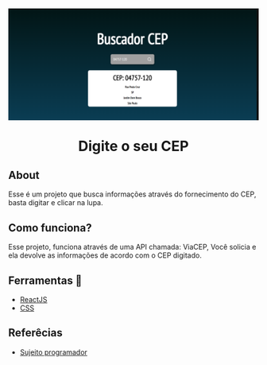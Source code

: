 <h1 align="center">
    <img src="src/img/Exemplo.png" atl="#">
    <p>Digite o seu CEP</p>
</h1>


## About
 Esse é um projeto que busca informações através do fornecimento do CEP, basta digitar e clicar na lupa.

 ## Como funciona?

 Esse projeto, funciona através de uma API chamada: ViaCEP, Você solicia e ela devolve as informações de acordo com o CEP digitado.

 ## Ferramentas 🔧
- [ReactJS](https://react.dev/)
- [CSS](https://developer.mozilla.org/pt-BR/docs/Web/CSS)
 ## Referêcias

 - [Sujeito programador](https://www.youtube.com/watch?v=oy4cbqE1_qc&list=LL&index=4&ab_channel=Sujeitoprogramador)

